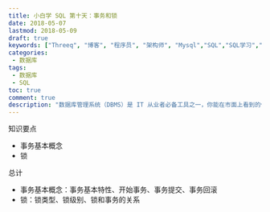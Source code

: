 ```yaml
---
title: 小白学 SQL 第十天：事务和锁
date: 2018-05-07
lastmod: 2018-05-09
draft: true
keywords: ["Threeq", "博客", "程序员", "架构师", "Mysql","SQL","SQL学习","数据库","create 语句"]
categories:
 - 数据库
tags:
 - 数据库
 - SQL
toc: true
comment: true
description: "数据库管理系统（DBMS）是 IT 从业者必备工具之一，你能在市面上看到的任何一个软件系统，在后面支持的一定有它的身影。 而这里面关系型数据库管理系统（RDBMS） 目前暂居了绝大部分，操作 RDBMS 的基础就是今天我们要开始学习的 SQL（结构化查询语言），所以我们有必要针对 SQL 进行系统全面的学习。同时会对数据库中的一些基础原理和设计工具进行介绍：ER 图、数据类型、范式等。适合小白用户（初学者和刚入门）。"
---
```


知识要点

- 事务基本概念
- 锁


总计

- 事务基本概念：事务基本特性、开始事务、事务提交、事务回滚
- 锁：锁类型、锁级别、锁和事务的关系

